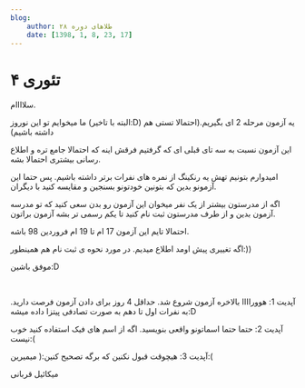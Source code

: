```yaml
---
blog:
    author: طلاهای دوره ۲۸
    date: [1398, 1, 8, 23, 17]
---
```

# تئوری ۴

<div class="cnt">
<p>سلاااام.</p>
<p>ما میخوایم تو این نوروز (البته با تاخیر:D) یه آزمون مرحله 2 ای بگیریم.(احتمالا تستی هم داشته باشیم)</p>
<p>این آزمون نسبت به سه تای قبلی ای که گرفتیم فرقش اینه که احتمالا جامع تره و اطلاع رسانی بیشتری احتمالا بشه.</p>
<p>امیدوارم بتونیم تهش یه رنکینگ از نمره های نفرات برتر داشته باشیم. پس حتما این آزمونو بدین که بتونین خودتونو بسنجین و مقایسه کنید با دیگران.</p>
<p>اگه از مدرستون بیشتر از یک نفر میخوان این آزمون رو بدن سعی کنید که تو مدرسه آزمون بدین و از طرف مدرستون ثبت نام کنید تا یکم رسمی تر بشه آزمون براتون.</p>
<p>احتمالا تایم این آزمون 17 ام تا 19 ام فروردین 98 باشه.</p>
<p>اگه تغییری پیش اومد اطلاع میدیم. در مورد نحوه ی ثبت نام هم همینطور:))</p>
<p>موفق باشین:D</p>
<p><br/></p>
<p>آپدیت 1: هووراااا بالاخره آزمون شروع شد. حداقل 4 روز برای دادن آزمون فرصت دارید. به نفرات اول تا دهم به صورت تصادفی پیتزا داده میشه:D</p>
<p>آپدیت 2: حتما حتما اسماتونو واقعی بنویسید. اگه از اسم های فیک استفاده کنید خوب نیست:(</p>
<p>آپدیت 3: هیچوقت قبول نکنین که برگه تصحیح کنین:( میمیرین:(</p>
<p>میکائیل قربانی</p>
</div>
